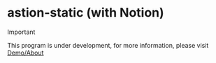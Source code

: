 # astion-static (with Notion)

> [!IMPORTANT]
> This program is under development, for more information, please visit [Demo/About](https://demo.shuoshuo.saroprock.com/about)
